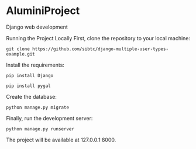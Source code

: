 # AluminiProject
Django web development

Running the Project Locally
First, clone the repository to your local machine:
```
git clone https://github.com/sibtc/django-multiple-user-types-example.git
```
Install the requirements:
```
pip install Django
```
```
pip install pygal
```
Create the database:
```
python manage.py migrate
```
Finally, run the development server:
```
python manage.py runserver
```
The project will be available at 127.0.0.1:8000.

